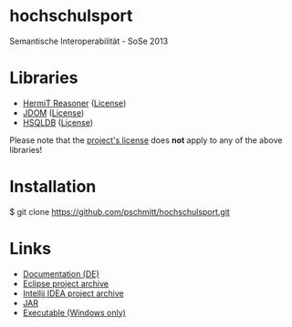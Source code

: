 hochschulsport
==============

Semantische Interoperabilität - SoSe 2013

Libraries
===

- [HermiT Reasoner](http://hermit-reasoner.com/) ([License](http://hermit-reasoner.com/license.html))
- [JDOM](http://www.jdom.org/) ([License](http://www.jdom.org/docs/faq.html#a0030))
- [HSQLDB](http://hsqldb.org/) ([License](http://hsqldb.org/web/hsqlLicense.html))

Please note that the [project's license](../master/LICENSE) does **not** apply to any of the above libraries!

Installation
===

$ git clone https://github.com/pschmitt/hochschulsport.git

Links
===

- [Documentation (DE)](https://docs.google.com/document/d/1r4xjyifdNr2_YpcYI2Y2S12O4C5UIxGKIe4qScan1a4/edit?usp=sharing)
- [Eclipse project archive](http://schmitt.co/si/hochschulsport-eclipse-latest.zip)
- [Intellij IDEA project archive](http://schmitt.co/si/hochschulsport-idea-latest.zip)
- [JAR](http://schmitt.co/si/hochschulsport.jar)
- [Executable (Windows only)](https://docs.google.com/file/d/0B9sTtxg8nXCkdUlPMldzeFo5b1E/edit?usp=sharing)
